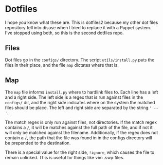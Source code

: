 Dotfiles
========

I hope you know what these are. This is dotfiles2 because my other dot files
repository fell into disuse when I tried to replace it with a Puppet system.
I've stopped  using both, so this is the second dotfiles repo.

Files
-----
Dot files go in the `configs/` directory. The script `utils/install.py` puts
the files in their place, and the file `map` dictates where that is.

Map
---
The `map` file informs `install.py` where to hardlink files to. Each line has a
left and a right side. The left side is a regex that is run against files in
the `configs/` dir, and the right side indicates where on the system the
matched files should be place. The left and right side are separated by the
string `' -- '`.

The match regex is only run against files, not directories. If the match regex
contains a `/`, it will be matches against the full path of the file, and if
not it will only be matched against the filename. Additionally, if the regex
does not contain a `/`, the path that the file was found in in the  configs
directory will be prepended to the destination.

There is a special value for the right side, `!ignore`, which causes the file
to remain unlinked. This is useful for things like vim .swp files.
